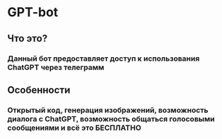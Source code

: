 # GPT-bot

## Что это?

### Данный бот предоставляет доступ к использования ChatGPT через телеграмм

## Особенности

### Открытый код, генерация изображений, возможность диалога с ChatGPT, возможность общаться голосовыми сообщениями и всё это БЕСПЛАТНО
